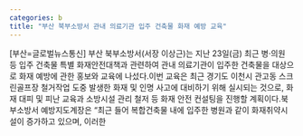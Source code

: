 ```yaml
---
categories: b
title: "부산 북부소방서 관내 의료기관 입주 건축물 화재 예방 교육"
---
```

[부산=글로벌뉴스통신] 부산 북부소방서(서장 이상근)는 지난 23일(금) 최근 병·의원 등 입주 건축물 특별 화재안전대책과 관련하여 관내 의료기관이 입주한 건축물을 대상으로 화재 예방에 관한 홍보와 교육에 나섰다.이번 교육은 최근 경기도 이천시 관고동 스크린골프장 철거작업 도중 발생한 화재 및 인명 사고에 대비하기 위해 실시되는 것으로, 화재 대피 및 피난 교육과 소방시설 관리 철저 등 화재 안전 컨설팅을 진행할 계획이다.북부소방서 예방지도계장은 “최근 들어 복합건축물 내에 입주한 병원과 같이 화재취약시설이 증가하고 있으며, 이러한
